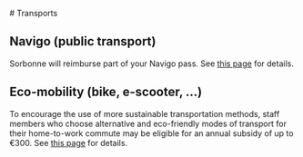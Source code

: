# Transports

## Navigo (public transport)

Sorbonne will reimburse part of your Navigo pass. See [this page](https://intranet.sorbonne-universite.fr/fr/ressources-humaines/remuneration-1/prise-en-charge-frais-de-transport/prise-en-charge-partielle-frais-de-transport.html) for details.

## Eco-mobility (bike, e-scooter, ...)

To encourage the use of more sustainable transportation methods, staff members who choose alternative and eco-friendly modes of transport for their home-to-work commute may be eligible for an annual subsidy of up to €300. See [this page](https://intranet.sorbonne-universite.fr/fr/ressources-humaines/remuneration-1/prise-en-charge-frais-de-transport/forfait-mobilites-durables-2.html) for details.